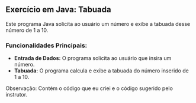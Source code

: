 ## Exercício em Java: Tabuada

Este programa Java solicita ao usuário um número e exibe a tabuada desse número de 1 a 10.

### Funcionalidades Principais:

- **Entrada de Dados:** O programa solicita ao usuário que insira um número.
- **Tabuada:** O programa calcula e exibe a tabuada do número inserido de 1 a 10.

Observação: Contém o código que eu criei e o código sugerido pelo instrutor.
